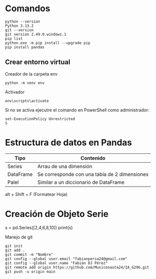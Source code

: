 # Comandos
```
python --version
Python 3.13.2
git --version
git version 2.49.0.windows.1
pip list
python.exe -m pip install --upgrade pip
pip install pandas
```

## Crear entorno virtual
Creador de la carpeta env
````
python -m venv env
````
Activador
````
env\scripts\activate
````
Si no se activa ejecutre el comando en PowerShell como administrador:
````
set-ExecutionPolicy Unrestricted
S
 ````
# Estructura de datos en Pandas
| Tipo      | Contenido                                     |
| --------- | --------------------------------------------- |
| Series    | Arrau de una dimensión                        |
| DataFrame | Se corresponde con una tabla de 2 dimensiones |
| Palel     | Similar a un diccionario de DataFrame         |

alt + Shift + F (Formatear Hoja)

# Creación de Objeto Serie
s = pd.Series([2,4,6,8,10])
print(s)

Manejo de git
````
git init
git add .
git commit -m "Nombre"
git config --global user.email "fabianpersa24@gmail.com"
git config --global user.name "Fabián DJ Pérez"
git remote add origin https://github.com/Musiconauta24/IA_G296.git
git push -u origin main
````